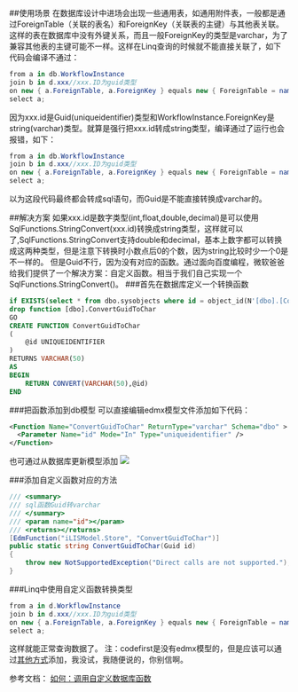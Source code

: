 ##使用场景
在数据库设计中进场会出现一些通用表，如通用附件表，一般都是通过ForeignTable（关联的表名）和ForeignKey（关联表的主键）与其他表关联。这样的表在数据库中没有外键关系，而且一般ForeignKey的类型是varchar，为了兼容其他表的主键可能不一样。这样在Linq查询的时候就不能直接关联了，如下代码会编译不通过：
```C#
from a in db.WorkflowInstance
join b in d.xxx//xxx.ID为guid类型
on new { a.ForeignTable, a.ForeignKey } equals new { ForeignTable = nameof(xxx), ForeignKey = b.ID }
select a;
```
因为xxx.id是Guid(uniqueidentifier)类型和WorkflowInstance.ForeignKey是string(varchar)类型。就算是强行把xxx.id转成string类型，编译通过了运行也会报错，如下：
```C#
from a in db.WorkflowInstance
join b in d.xxx//xxx.ID为guid类型
on new { a.ForeignTable, a.ForeignKey } equals new { ForeignTable = nameof(xxx), ForeignKey = b.ID+"" }
select a;
```
以为这段代码最终都会转成sql语句，而Guid是不能直接转换成varchar的。


##解决方案
如果xxx.id是数字类型(int,float,double,decimal)是可以使用SqlFunctions.StringConvert(xxx.id)转换成string类型，这样就可以了,SqlFunctions.StringConvert支持double和decimal，基本上数字都可以转换成这两种类型，但是注意下转换时小数点后0的个数，因为string比较时少一个0是不一样的。
但是Guid不行，因为没有对应的函数。通过面向百度编程，微软爸爸给我们提供了一个解决方案：自定义函数。相当于我们自己实现一个SqlFunctions.StringConvert()。
###首先在数据库定义一个转换函数
```sql
if EXISTS(select * from dbo.sysobjects where id = object_id(N'[dbo].[ConvertGuidToChar]') and xtype in (N'FN', N'IF', N'TF'))
drop function [dbo].ConvertGuidToChar
GO
CREATE FUNCTION ConvertGuidToChar
(
	@id UNIQUEIDENTIFIER
)
RETURNS VARCHAR(50)
AS
BEGIN
    RETURN CONVERT(VARCHAR(50),@id)
END
```

###把函数添加到db模型
可以直接编辑edmx模型文件添加如下代码：
```xml
<Function Name="ConvertGuidToChar" ReturnType="varchar" Schema="dbo" >
  <Parameter Name="id" Mode="In" Type="uniqueidentifier" />
</Function>
```
也可通过从数据库更新模型添加
![](https://img2018.cnblogs.com/blog/208398/201907/208398-20190702193416259-1788815274.png)

###添加自定义函数对应的方法
```c#
/// <summary>
/// sql函数Guid转varchar
/// </summary>
/// <param name="id"></param>
/// <returns></returns>
[EdmFunction("iLISModel.Store", "ConvertGuidToChar")]
public static string ConvertGuidToChar(Guid id)
{
    throw new NotSupportedException("Direct calls are not supported.");
}
```

###Linq中使用自定义函数转换类型
```c#
from a in d.WorkflowInstance
join b in d.xxx//xxx.ID为guid类型
on new { a.ForeignTable, a.ForeignKey } equals new { ForeignTable = nameof(xxx), ForeignKey =  SqlFunctionsExtension.ConvertGuidToChar(b.ID) }
select a;
```
这样就能正常查询数据了。
注：codefirst是没有edmx模型的，但是应该可以通过[其他方式](https://github.com/moozzyk/CodeFirstFunctions)添加，我没试，我随便说的，你别信啊。

参考文档：
[如何：调用自定义数据库函数](https://docs.microsoft.com/zh-cn/dotnet/framework/data/adonet/ef/language-reference/how-to-call-custom-database-functions)
